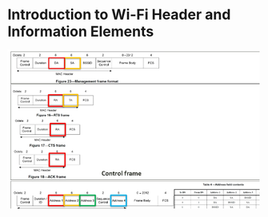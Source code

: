 # Introduction to Wi-Fi Header and Information Elements

![image-20221124140619202](./Introduction%20to%20Wi-Fi%20Header%20and%20Information%20Elements.assets/image-20221124140619202.png)
